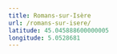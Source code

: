 ```yaml
---
title: Romans-sur-Isère
url: /romans-sur-isere/
latitude: 45.045888600000005
longitude: 5.0528681
---
```

